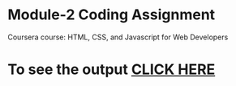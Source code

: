 

# Module-2 Coding Assignment

Coursera course: HTML, CSS, and Javascript for Web Developers

# To see the output [CLICK HERE](https://parthgoyal19.github.io/Assignment/module_2/index.html)

